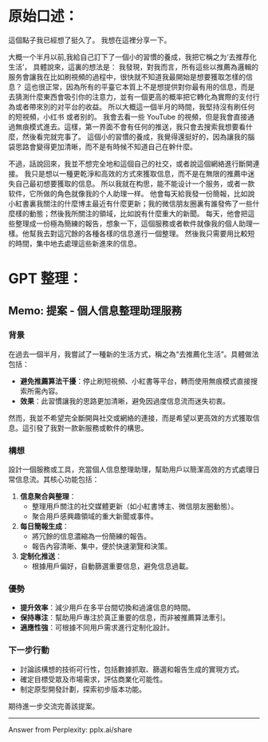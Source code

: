 

# 原始口述：

這個點子我已經想了挺久了。  我想在這裡分享一下。 

大概一个半月以前,我給自己訂下了一個小的習慣的養成，我把它稱之为‘去推荐化生活’， 具體說來，這裏的想法是： 我發現，對我而言，所有這些以推薦為邏輯的服务會讓我在比如刷視頻的過程中，很快就不知道我最開始是想要獲取怎樣的信息？ 這也很正常，因為所有的平臺它本質上不是想提供對你最有用的信息，而是去猜測什麼東西會吸引你的注意力，並有一個更高的概率把它轉化為實際的支付行為或者帶來別的对平台的收益。 所以大概這一個半月的時間，我堅持沒有刷任何的短視頻，小红书 或者别的。 我會去看一些 YouTube 的視頻，但是我會直接通過無痕模式進去。這樣，第一界面不會有任何的推送，我只會去搜索我想要看什麼，然後看完就完事了。 這個小的習慣的養成，我覺得還挺好的，因為讓我的腦袋思路會變得更加清晰，而不是有時候不知道自己在幹什麼。 

不過，話說回來，我並不想完全地和這個自己的社交，或者說這個網絡進行斷開連接。 我只是想以一種更乾淨和高效的方式來獲取信息，而不是在無限的推薦中迷失自己最初想要獲取的信息。 所以我就在构思，能不能设计一个服务，或者一款软件，它所做的角色就像我的个人助理一样。 他會每天給我發一份簡報，比如說小紅書裏我關注的什麼博主最近有什麼更新；我的微信朋友圈裏有誰發佈了一些什麼樣的動態；然後我所關注的領域，比如說有什麼重大的新聞。 每天，他會把這些整理成一份極為簡練的報告，想象一下，這個服務或者軟件就像我的個人助理一樣。他幫我去對這冗餘的各種各樣的信息進行一個整理。 然後我只需要用比較短的時間，集中地去處理這些新進來的信息。 


# GPT 整理：
## Memo: 提案 - 個人信息整理助理服務

### 背景
在過去一個半月，我嘗試了一種新的生活方式，稱之為“去推薦化生活”。具體做法包括：
- **避免推薦算法干擾**：停止刷短視頻、小紅書等平台，轉而使用無痕模式直接搜索所需內容。
- **效果**：此習慣讓我的思路更加清晰，避免因過度信息流而迷失初衷。

然而，我並不希望完全斷開與社交或網絡的連接，而是希望以更高效的方式獲取信息。這引發了我對一款新服務或軟件的構思。

### 構想
設計一個服務或工具，充當個人信息整理助理，幫助用戶以簡潔高效的方式處理日常信息流。其核心功能包括：
1. **信息聚合與整理**：
   - 整理用戶關注的社交媒體更新（如小紅書博主、微信朋友圈動態）。
   - 聚合用戶感興趣領域的重大新聞或事件。
2. **每日簡報生成**：
   - 將冗餘的信息濃縮為一份簡練的報告。
   - 報告內容清晰、集中，便於快速瀏覽和決策。
3. **定制化推送**：
   - 根據用戶偏好，自動篩選重要信息，避免信息過載。

### 優勢
- **提升效率**：減少用戶在多平台間切換和過濾信息的時間。
- **保持專注**：幫助用戶專注於真正重要的信息，而非被推薦算法牽引。
- **適應性強**：可根據不同用戶需求進行定制化設計。

### 下一步行動
- 討論該構想的技術可行性，包括數據抓取、篩選和報告生成的實現方式。
- 確定目標受眾及市場需求，評估商業化可能性。
- 制定原型開發計劃，探索初步版本功能。

期待進一步交流完善該提案。

---
Answer from Perplexity: pplx.ai/share
